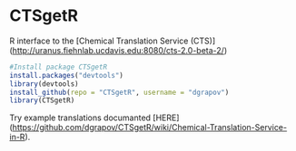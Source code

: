 CTSgetR
=======

R interface to the [Chemical Translation Service (CTS)] (http://uranus.fiehnlab.ucdavis.edu:8080/cts-2.0-beta-2/)

```R
#Install package CTSgetR
install.packages("devtools")
library(devtools)
install_github(repo = "CTSgetR", username = "dgrapov")
library(CTSgetR)
```

Try example translations documanted [HERE] (https://github.com/dgrapov/CTSgetR/wiki/Chemical-Translation-Service-in-R).
